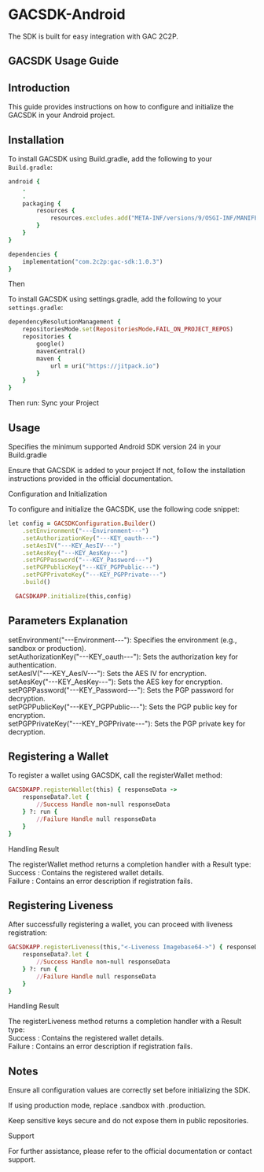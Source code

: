 # GACSDK-Android

The SDK is built for easy integration with GAC 2C2P.

## GACSDK Usage Guide  

## Introduction  
This guide provides instructions on how to configure and initialize the GACSDK in your Android project.  

## Installation  

To install GACSDK using Build.gradle, add the following to your `Build.gradle`:  
```ruby
android {
    .
    .
    packaging {
        resources {
            resources.excludes.add("META-INF/versions/9/OSGI-INF/MANIFEST.MF")
        }
    }
}

dependencies {
    implementation("com.2c2p:gac-sdk:1.0.3")
}


```

Then

To install GACSDK using settings.gradle, add the following to your `settings.gradle`: 
```ruby 
dependencyResolutionManagement {
    repositoriesMode.set(RepositoriesMode.FAIL_ON_PROJECT_REPOS)
    repositories {
        google()
        mavenCentral()
        maven {
            url = uri("https://jitpack.io")
        }
    }
}
```

Then run:
Sync your Project

## Usage
Specifies the minimum supported Android SDK version 24 in your Build.gradle

Ensure that GACSDK is added to your project If not, follow the installation instructions provided in the official documentation.

Configuration and Initialization

To configure and initialize the GACSDK, use the following code snippet:
```ruby
let config = GACSDKConfiguration.Builder()
    .setEnvironment("---Environment---")
    .setAuthorizationKey("---KEY_oauth---")
    .setAesIV("---KEY_AesIV---")
    .setAesKey("---KEY_AesKey---")
    .setPGPPassword("---KEY_Password---")
    .setPGPPublicKey("---KEY_PGPPublic---")
    .setPGPPrivateKey("---KEY_PGPPrivate---")
    .build()

  GACSDKAPP.initialize(this,config)
```
## Parameters Explanation

setEnvironment("---Environment---"): Specifies the environment (e.g., sandbox or production).<br/>
setAuthorizationKey("---KEY_oauth---"): Sets the authorization key for authentication.<br/>
setAesIV("---KEY_AesIV---"): Sets the AES IV for encryption.<br/>
setAesKey("---KEY_AesKey---"): Sets the AES key for encryption.<br/>
setPGPPassword("---KEY_Password---"): Sets the PGP password for decryption.<br/>
setPGPPublicKey("---KEY_PGPPublic---"): Sets the PGP public key for encryption.<br/>
setPGPPrivateKey("---KEY_PGPPrivate---"): Sets the PGP private key for decryption.<br/>


## Registering a Wallet

To register a wallet using GACSDK, call the registerWallet method:
```ruby
GACSDKAPP.registerWallet(this) { responseData ->
    responseData?.let {
        //Success Handle non-null responseData
    } ?: run {
        //Failure Handle null responseData
    }
}
```

Handling Result

The registerWallet method returns a completion handler with a Result type:<br/>
Success : Contains the registered wallet details.<br/>
Failure : Contains an error description if registration fails.<br/>


## Registering Liveness

After successfully registering a wallet, you can proceed with liveness registration:
```ruby
GACSDKAPP.registerLiveness(this,"<-Liveness Imagebase64->") { responseData ->
    responseData?.let {
        //Success Handle non-null responseData
    } ?: run {
        //Failure Handle null responseData
    }
}
```

Handling Result

The registerLiveness method returns a completion handler with a Result type:<br/>
Success : Contains the registered wallet details.<br/>
Failure : Contains an error description if registration fails.<br/>

## Notes

Ensure all configuration values are correctly set before initializing the SDK.

If using production mode, replace .sandbox with .production.

Keep sensitive keys secure and do not expose them in public repositories.

Support

For further assistance, please refer to the official documentation or contact support.